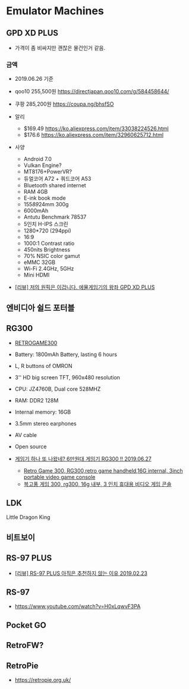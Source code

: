 # Emulator Machines

## GPD XD PLUS
* 가격이 좀 비싸지만 괜찮은 물건인거 같음.

### 금액
* 2019.06.26 기준
* qoo10 255,500원 https://directjapan.qoo10.com/g/584458644/
* 쿠팡 285,200원 https://coupa.ng/bhsfSO
* 알리
  * $169.49 https://ko.aliexpress.com/item/33038224526.html 
  * $176.6 https://ko.aliexpress.com/item/32960625712.html

* 사양
  * Android 7.0
  * Vulkan Engine?
  * MT8176+PowerVR?
  * 듀얼코어 A72 + 쿼드코어 A53
  * Bluetooth shared internet
  * RAM 4GB
  * E-ink book mode
  * 155*89*24mm 300g
  * 6000mAh
  * Antutu Benchmark 78537
  * 5인치 H-IPS 스크린
  * 1280*720 (294ppi)
  * 16:9
  * 1000:1 Contrast ratio
  * 450nits Brightness
  * 70% NSIC color gamut
  * eMMC 32GB
  * Wi-Fi 2.4GHz, 5GHz
  * Mini HDMI

* [[리뷰] 저의 원픽은 이겁니다. 에뮬게임기의 왕좌 GPD XD PLUS](https://www.youtube.com/watch?v=vZYIWjH6l90)


## 엔비디아 쉴드 포터블

## RG300
* [RETROGAME300](https://retrogame300.com/)
* Battery: 1800mAh Battery, lasting 6 hours
* L, R buttons of OMRON
* 3'' HD big screen TFT, 960x480 resolution
* CPU: JZ4760B, Dual core 528MHZ
* RAM: DDR2 128M
* Internal memory: 16GB
* 3.5mm stereo earphones
* AV cable

* Open source
* [게임기 하나 또 나왔네? 6만원대 게임기 RG300 !! 2019.06.27](https://www.youtube.com/watch?v=7hSRGUmEQrc)
  * [Retro Game 300, RG300,retro game handheld,16G internal, 3inch portable video game console](https://ko.aliexpress.com/item/33041893515.html)
  * [복고풍 게임 300, rg300, 16g 내부, 3 인치 휴대용 비디오 게임 콘솔](https://ko.aliexpress.com/item/33034397294.html)
  


## LDK
Little Dragon King


## 비트보이

## RS-97 PLUS
* [[리뷰] RS-97 PLUS 아직은 추천하지 않는 이유 2019.02.23](https://www.youtube.com/watch?v=3GYYXGeDOU0)

## RS-97
* https://www.youtube.com/watch?v=H0xLqwvF3PA

## Pocket GO

## RetroFW?

## RetroPie
* https://retropie.org.uk/

